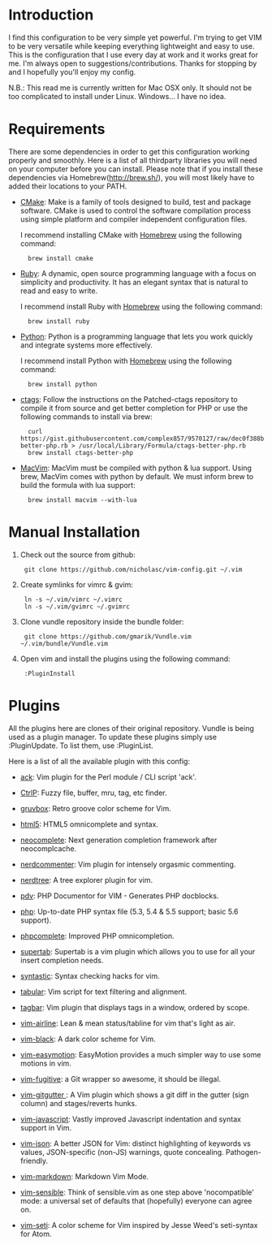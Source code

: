 Introduction
===========
I find this configuration to be very simple yet powerful. I'm trying to get VIM to be very versatile while keeping everything lightweight and easy to use. This is the configuration that I use every day at work and it works great for me. I'm always open to suggestions/contributions. Thanks for stopping by and I hopefully you'll enjoy my config.

N.B.: This read me is currently written for Mac OSX only. It should not be too complicated to install under Linux. Windows... I have no idea.

Requirements
============
There are some dependencies in order to get this configuration working properly and smoothly. Here is a list of all thirdparty libraries you will need on your computer before you can install. Please note that if you install these dependencies via Homebrew(http://brew.sh/), you will most likely have to added their locations to your PATH.

* [CMake](http://www.cmake.org/cmake/resources/software.html): Make is a family of tools designed to build, test and package software. CMake is used to control the software compilation process using simple platform and compiler independent configuration files.

	I recommend installing CMake with [Homebrew](http://brew.sh/) using the following command:

		brew install cmake

* [Ruby](https://www.ruby-lang.org/en/): A dynamic, open source programming language with a focus on simplicity and productivity. It has an elegant syntax that is natural to read and easy to write.

	I recommend install Ruby with [Homebrew](http://brew.sh/) using the following command:

		brew install ruby

* [Python](https://www.python.org/): Python is a programming language that lets you work quickly and integrate systems more effectively.

	I recommend install Python with [Homebrew](http://brew.sh/) using the following command:

		brew install python

* [ctags](https://github.com/shawncplus/phpcomplete.vim/wiki/Patched-ctags): Follow the instructions on the Patched-ctags repository to compile it from source and get better completion for PHP or use the following commands to install via brew:

		curl https://gist.githubusercontent.com/complex857/9570127/raw/dec0f388be51d9ab6888db6d0ee3e82dfc37837c/ctags-better-php.rb > /usr/local/Library/Formula/ctags-better-php.rb
		brew install ctags-better-php

* [MacVim](https://code.google.com/p/macvim/): MacVim must be compiled with python & lua support. Using brew, MacVim comes with python by default. We must inform brew to build the formula with lua support:

		brew install macvim --with-lua

Manual Installation
===================

1. Check out the source from github:

		git clone https://github.com/nicholasc/vim-config.git ~/.vim

2. Create symlinks for vimrc & gvim:

		ln -s ~/.vim/vimrc ~/.vimrc
		ln -s ~/.vim/gvimrc ~/.gvimrc

3. Clone vundle repository inside the bundle folder:

		git clone https://github.com/gmarik/Vundle.vim ~/.vim/bundle/Vundle.vim

4. Open vim and install the plugins using the following command:
	
		:PluginInstall

Plugins
=======

All the plugins here are clones of their original repository. Vundle is being used as a plugin manager. To update these plugins simply use :PluginUpdate. To list them, use :PluginList.

Here is a list of all the available plugin with this config:

* [ack](https://github.com/mileszs/ack.vim): Vim plugin for the Perl module / CLI script 'ack'.

* [CtrlP](https://github.com/kien/ctrlp.vim): Fuzzy file, buffer, mru, tag, etc finder.

* [gruvbox](https://github.com/morhetz/gruvbox): Retro groove color scheme for Vim.

* [html5](https://github.com/othree/html5.vim): HTML5 omnicomplete and syntax.

* [neocomplete](https://github.com/Shougo/neocomplete.vim): Next generation completion framework after neocomplcache.

* [nerdcommenter](https://github.com/scrooloose/nerdcommenter): Vim plugin for intensely orgasmic commenting.

* [nerdtree](https://github.com/scrooloose/nerdtree): A tree explorer plugin for vim.

* [pdv](https://github.com/tobyS/pdv): PHP Documentor for VIM - Generates PHP docblocks.

* [php](https://github.com/StanAngeloff/php.vim): Up-to-date PHP syntax file (5.3, 5.4 & 5.5 support; basic 5.6 support).

* [phpcomplete](https://github.com/shawncplus/phpcomplete.vim): Improved PHP omnicompletion.

* [supertab](https://github.com/ervandew/supertab): Supertab is a vim plugin which allows you to use <Tab> for all your insert completion needs.

* [syntastic](https://github.com/scrooloose/syntastic): Syntax checking hacks for vim.

* [tabular](https://github.com/godlygeek/tabular): Vim script for text filtering and alignment.

* [tagbar](https://github.com/majutsushi/tagbar): Vim plugin that displays tags in a window, ordered by scope.

* [vim-airline](https://github.com/bling/vim-airline): Lean & mean status/tabline for vim that's light as air.

* [vim-black](https://github.com/nicholasc/vim-black): A dark color scheme for Vim.

* [vim-easymotion](https://github.com/Lokaltog/vim-easymotion): EasyMotion provides a much simpler way to use some motions in vim.

* [vim-fugitive](https://github.com/tpope/vim-fugitive): a Git wrapper so awesome, it should be illegal.

* [vim-gitgutter ](https://github.com/airblade/vim-gitgutter): A Vim plugin which shows a git diff in the gutter (sign column) and stages/reverts hunks.

* [vim-javascript](https://github.com/pangloss/vim-javascript): Vastly improved Javascript indentation and syntax support in Vim.

* [vim-json](https://github.com/elzr/vim-json): A better JSON for Vim: distinct highlighting of keywords vs values, JSON-specific (non-JS) warnings, quote concealing. Pathogen-friendly.

* [vim-markdown](https://github.com/plasticboy/vim-markdown): Markdown Vim Mode.

* [vim-sensible](https://github.com/tpope/vim-sensible): Think of sensible.vim as one step above 'nocompatible' mode: a universal set of defaults that (hopefully) everyone can agree on.

* [vim-seti](https://github.com/nicholasc/vim-seti): A color scheme for Vim inspired by Jesse Weed's seti-syntax for Atom.
